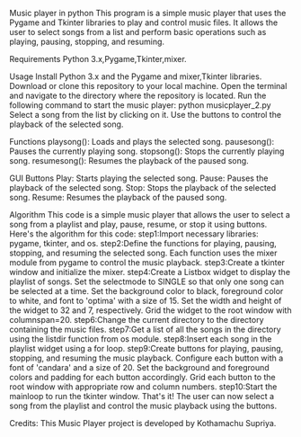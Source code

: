 Music player in python
This program is a simple music player that uses the Pygame and Tkinter libraries to play and control music files. It allows the user to select songs from a list and perform basic operations such as playing, pausing, stopping, and resuming.

Requirements
Python 3.x,Pygame,Tkinter,mixer.

Usage
Install Python 3.x and the Pygame and mixer,Tkinter libraries.
Download or clone this repository to your local machine.
Open the terminal and navigate to the directory where the repository is located. 
Run the following command to start the music player: python musicplayer_2.py Select a song from the list by clicking on it.
Use the buttons to control the playback of the selected song.

Functions
playsong(): Loads and plays the selected song.
pausesong(): Pauses the currently playing song.
stopsong(): Stops the currently playing song.
resumesong(): Resumes the playback of the paused song.

GUI Buttons
Play: Starts playing the selected song.
Pause: Pauses the playback of the selected song.
Stop: Stops the playback of the selected song.
Resume: Resumes the playback of the paused song.

Algorithm
This code is a simple music player that allows the user to select a song from a playlist and play, pause, resume, or stop it using buttons.
Here's the algorithm for this code:
step1:Import necessary libraries: pygame, tkinter, and os.
step2:Define the functions for playing, pausing, stopping, and resuming the selected song.
Each function uses the mixer module from pygame to control the music playback. 
step3:Create a tkinter window and initialize the mixer. 
step4:Create a Listbox widget to display the playlist of songs. Set the selectmode to SINGLE so that only one song can be selected at a time. Set the background color to black, foreground color to white, and font to 'optima' with a size of 15. Set the width and height of the widget to 32 and 7, respectively. Grid the widget to the root window with columnspan=20.
step6:Change the current directory to the directory containing the music files. 
step7:Get a list of all the songs in the directory using the listdir function from os module. 
step8:Insert each song in the playlist widget using a for loop.
step9:Create buttons for playing, pausing, stopping, and resuming the music playback. Configure each button with a font of 'candara' and a size of 20. Set the background and foreground colors and padding for each button accordingly. Grid each button to the root window with appropriate row and column numbers. step10:Start the mainloop to run the tkinter window. That's it! The user can now select a song from the playlist and control the music playback using the buttons.

Credits:
This Music Player project is developed by Kothamachu Supriya.
